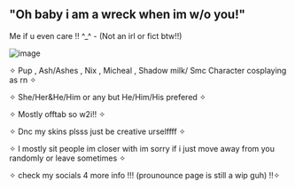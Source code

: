 ## "Oh baby i am a wreck when im w/o you!"


Me if u even care !! ^_^   - (Not an irl or fict btw!!)


![image](https://github.com/user-attachments/assets/997ac37c-bc8c-4c7b-b35f-c82c9c19e515)








✧ Pup , Ash/Ashes , Nix , Micheal , Shadow milk/ Smc Character cosplaying as rn ✧   

✧ She/Her&He/Him or any but He/Him/His prefered ✧

✧ Mostly offtab so w2i!! ✧

✧ Dnc my skins plsss just be creative urselffff ✧

✧ I mostly sit people im closer with im sorry if i just move away from you randomly or leave sometimes ✧ 

✧ check my socials 4 more info !!! (prounounce page is still a wip guh) !!✧








































